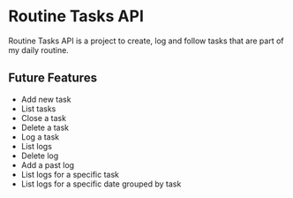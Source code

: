 # Routine Tasks API
Routine Tasks API is a project to create, log and follow tasks that are part of my daily routine.

## Future Features
- Add new task
- List tasks
- Close a task
- Delete a task
- Log a task
- List logs
- Delete log
- Add a past log
- List logs for a specific task
- List logs for a specific date grouped by task
